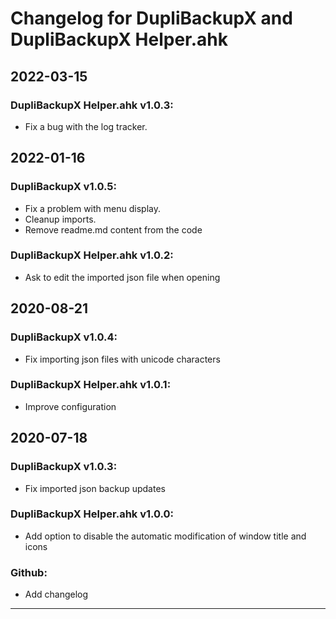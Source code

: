 # Changelog for DupliBackupX and DupliBackupX Helper.ahk

## **2022-03-15**

### DupliBackupX Helper.ahk v1.0.3:
- Fix a bug with the log tracker.  

## **2022-01-16**

### DupliBackupX v1.0.5:
- Fix a problem with menu display.  
- Cleanup imports.  
- Remove readme.md content from the code

### DupliBackupX Helper.ahk v1.0.2:
- Ask to edit the imported json file when opening  

## **2020-08-21**

### DupliBackupX v1.0.4:
- Fix importing json files with unicode characters

### DupliBackupX Helper.ahk v1.0.1:
- Improve configuration

## **2020-07-18**

### DupliBackupX v1.0.3:
- Fix imported json backup updates

### DupliBackupX Helper.ahk v1.0.0:
- Add option to disable the automatic modification of window title and icons

### Github:
- Add changelog

---